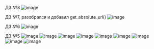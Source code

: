 ДЗ №8
![image](https://github.com/ClarkBrown87/ITCode5/assets/58907830/0a631e10-400d-420e-9a88-528a6c7fb9bd)


ДЗ №7, разобрался и добавил get_absolute_url()
![image](https://github.com/ClarkBrown87/ITCode5/assets/58907830/a7781e40-0a1b-4740-b4d4-478380e847fc)

ДЗ №6
![image](https://github.com/ClarkBrown87/ITCode5/assets/58907830/2f83cd27-6bff-490a-beb7-2e3070ff23ca)

ДЗ №5
![image](https://github.com/ClarkBrown87/ITCode5/assets/58907830/39545e58-a16b-4f70-9b75-766291dbb4c4)
![image](https://github.com/ClarkBrown87/ITCode5/assets/58907830/ac064dbd-45fb-490c-be96-39d714f8fbae)
![image](https://github.com/ClarkBrown87/ITCode5/assets/58907830/c1a4bf83-713b-4fa5-b61e-e76537007012)
![image](https://github.com/ClarkBrown87/ITCode5/assets/58907830/baa2a3ad-44a2-4377-9de6-5a53ea759ad4)
![image](https://github.com/ClarkBrown87/ITCode5/assets/58907830/ecd58b3a-cb2d-40c2-9eca-f6cff73aec78)
![image](https://github.com/ClarkBrown87/ITCode5/assets/58907830/f276eb58-de6b-43d3-baac-92ba25a7a17a)
![image](https://github.com/ClarkBrown87/ITCode5/assets/58907830/7f338518-841f-4c26-9306-9ffd71695ca7)
![image](https://github.com/ClarkBrown87/ITCode5/assets/58907830/7b190218-1b2f-4b5f-ae67-00a17eaaff27)
![image](https://github.com/ClarkBrown87/ITCode5/assets/58907830/c0a8001f-8c4a-42ec-90e3-f208fa7bf2e8)
